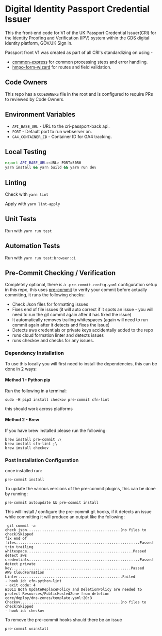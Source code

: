# Digital Identity Passport Credential Issuer

This the front-end code for V1 of the UK Passport Credential Issuer(CRI) for the Identity Proofing and Verification (IPV) system within the GDS digital identity platform, GOV.UK Sign In.

Passport front V1 was created as part of all CRI's standardizing on using -

- [common-express](https://github.com/alphagov/di-ipv-cri-common-express) for common processing steps and error handling.
- [hmpo-form-wizard](https://github.com/HMPO/hmpo-form-wizard) for routes and field validation.

## Code Owners

This repo has a `CODEOWNERS` file in the root and is configured to require PRs to reviewed by Code Owners.

## Environment Variables

- `API_BASE_URL` - URL to the cri-passport-back api.
- `PORT` - Default port to run webserver on.
- `GA4_CONTAINER_ID` - Container ID for GA4 tracking.

## Local Testing

```bash
export API_BASE_URL=<URL> PORT=5050
yarn install && yarn build && yarn run dev
```

## Linting

Check with `yarn lint`

Apply with `yarn lint-apply`

## Unit Tests

Run with `yarn run test`

## Automation Tests

Run with `yarn run test:browser:ci`

## Pre-Commit Checking / Verification

Completely optional, there is a `.pre-commit-config.yaml` configuration setup in this repo, this uses [pre-commit](https://pre-commit.com/) to verify your commit before actually commiting, it runs the following checks:

- Check Json files for formatting issues
- Fixes end of file issues (it will auto correct if it spots an issue - you will need to run the git commit again after it has fixed the issue)
- It automatically removes trailing whitespaces (again will need to run commit again after it detects and fixes the issue)
- Detects aws credentials or private keys accidentally added to the repo
- runs cloud formation linter and detects issues
- runs checkov and checks for any issues.

### Dependency Installation

To use this locally you will first need to install the dependencies, this can be done in 2 ways:

#### Method 1 - Python pip

Run the following in a terminal:

```
sudo -H pip3 install checkov pre-commit cfn-lint
```

this should work across platforms

#### Method 2 - Brew

If you have brew installed please run the following:

```
brew install pre-commit ;\
brew install cfn-lint ;\
brew install checkov
```

### Post Installation Configuration

once installed run:

```
pre-commit install
```

To update the various versions of the pre-commit plugins, this can be done by running:

```
pre-commit autoupdate && pre-commit install
```

This will install / configure the pre-commit git hooks, if it detects an issue while committing it will produce an output like the following:

```
 git commit -a
check json...........................................(no files to check)Skipped
fix end of files.........................................................Passed
trim trailing whitespace.................................................Passed
detect aws credentials...................................................Passed
detect private key.......................................................Passed
AWS CloudFormation Linter................................................Failed
- hook id: cfn-python-lint
- exit code: 4
W3011 Both UpdateReplacePolicy and DeletionPolicy are needed to protect Resources/PublicHostedZone from deletion
core/deploy/dns-zones/template.yaml:20:3
Checkov..............................................(no files to check)Skipped
- hook id: checkov
```

To remove the pre-commit hooks should there be an issue

```
pre-commit uninstall
```
